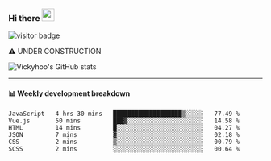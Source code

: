 ### Hi there <a href="https://www.gautamkrishnar.com/"><img src="https://media.giphy.com/media/hvRJCLFzcasrR4ia7z/giphy.gif" width="25px"></a>

![visitor badge](https://visitor-badge.glitch.me/badge?page_id=vickyhoo.vickyhoo&left_color=black&right_color=cornflowerblue)

⚠️ UNDER CONSTRUCTION

![Vickyhoo's GitHub stats](https://github-readme-stats.vercel.app/api?username=vickyhoo&theme=react&show_icons=true&count_private=true)

---

#### :bar_chart: Weekly development breakdown

<!--START_SECTION:waka-->

```text
JavaScript   4 hrs 30 mins   ███████████████████▒░░░░░   77.49 %
Vue.js       50 mins         ███▓░░░░░░░░░░░░░░░░░░░░░   14.58 %
HTML         14 mins         █░░░░░░░░░░░░░░░░░░░░░░░░   04.27 %
JSON         7 mins          ▓░░░░░░░░░░░░░░░░░░░░░░░░   02.18 %
CSS          2 mins          ▒░░░░░░░░░░░░░░░░░░░░░░░░   00.79 %
SCSS         2 mins          ░░░░░░░░░░░░░░░░░░░░░░░░░   00.64 %
```

<!--END_SECTION:waka-->


<!--
**vickyhoo/vickyhoo** is a ✨ _special_ ✨ repository because its `README.md` (this file) appears on your GitHub profile.

Here are some ideas to get you started:

- 🔭 I’m currently working on ...
- 🌱 I’m currently learning ...
- 👯 I’m looking to collaborate on ...
- 🤔 I’m looking for help with ...
- 💬 Ask me about ...
- 📫 How to reach me: ...
- 😄 Pronouns: ...
- ⚡ Fun fact: ...
-->

